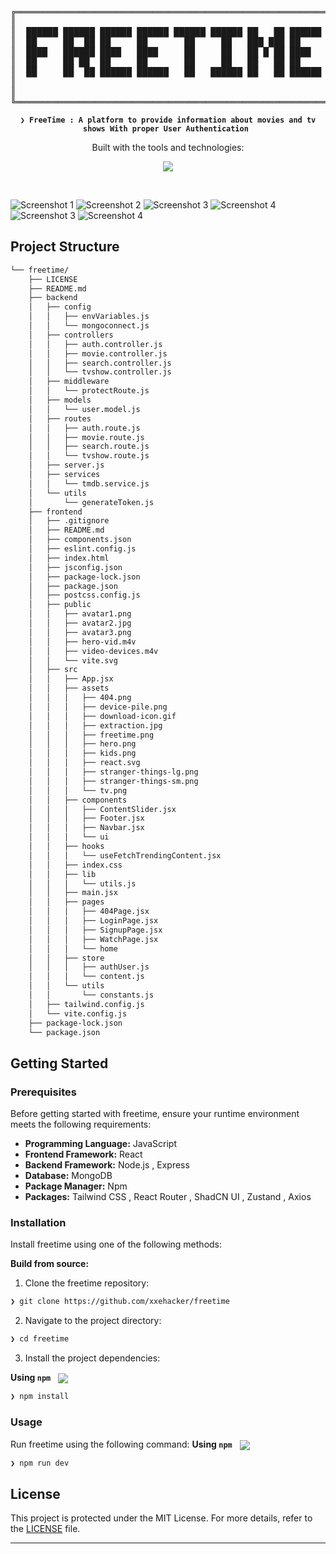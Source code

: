 <div align="center">
<pre>
╔═════════════════════════════════════════════════════════════╗
║                                                             ║
║  ██████ ██████ ██████ ██████ ██████ ██████ ██   ██ ██████   ║
║  ██     ██  ██ ██     ██       ██     ██   ███ ███ ██       ║
║  ████   ██████ ████   ████     ██     ██   ██ █ ██ ████     ║
║  ██     ██ ██  ██     ██       ██     ██   ██   ██ ██       ║
║  ██     ██  ██ ██████ ██████   ██   ██████ ██   ██ ██████   ║
║                                                             ║
║                                                             ║
╚═════════════════════════════════════════════════════════════╝
</pre>
</div>
<p align="center">
	<b><code>❯ FreeTime : A platform to provide information about movies and tv shows With proper User Authentication </code></b>
</p>
<p align="center">
	<!-- Shields.io badges disabled, using skill icons. --></p>
<p align="center">Built with the tools and technologies:</p>
<p align="center">
	<a href="https://skillicons.dev">
		<img src="https://skillicons.dev/icons?i=html,tailwind,express,nodejs,mongodb,react,javascript">
	</a></p>
<br>


![Screenshot 1](https://github.com/xxehacker/FreeTime/blob/main/img/1.png)
![Screenshot 2](https://github.com/xxehacker/FreeTime/blob/main/img/2.png)
![Screenshot 3](https://github.com/xxehacker/FreeTime/blob/main/img/3.png)
![Screenshot 4](https://github.com/xxehacker/FreeTime/blob/main/img/4.png)
![Screenshot 3](https://github.com/xxehacker/FreeTime/blob/main/img/5.png)
![Screenshot 4](https://github.com/xxehacker/FreeTime/blob/main/img/6.png)


##  Project Structure

```sh
└── freetime/
    ├── LICENSE
    ├── README.md
    ├── backend
    │   ├── config
    │   │   ├── envVariables.js
    │   │   └── mongoconnect.js
    │   ├── controllers
    │   │   ├── auth.controller.js
    │   │   ├── movie.controller.js
    │   │   ├── search.controller.js
    │   │   └── tvshow.controller.js
    │   ├── middleware
    │   │   └── protectRoute.js
    │   ├── models
    │   │   └── user.model.js
    │   ├── routes
    │   │   ├── auth.route.js
    │   │   ├── movie.route.js
    │   │   ├── search.route.js
    │   │   └── tvshow.route.js
    │   ├── server.js
    │   ├── services
    │   │   └── tmdb.service.js
    │   └── utils
    │       └── generateToken.js
    ├── frontend
    │   ├── .gitignore
    │   ├── README.md
    │   ├── components.json
    │   ├── eslint.config.js
    │   ├── index.html
    │   ├── jsconfig.json
    │   ├── package-lock.json
    │   ├── package.json
    │   ├── postcss.config.js
    │   ├── public
    │   │   ├── avatar1.png
    │   │   ├── avatar2.jpg
    │   │   ├── avatar3.png
    │   │   ├── hero-vid.m4v
    │   │   ├── video-devices.m4v
    │   │   └── vite.svg
    │   ├── src
    │   │   ├── App.jsx
    │   │   ├── assets
    │   │   │   ├── 404.png
    │   │   │   ├── device-pile.png
    │   │   │   ├── download-icon.gif
    │   │   │   ├── extraction.jpg
    │   │   │   ├── freetime.png
    │   │   │   ├── hero.png
    │   │   │   ├── kids.png
    │   │   │   ├── react.svg
    │   │   │   ├── stranger-things-lg.png
    │   │   │   ├── stranger-things-sm.png
    │   │   │   └── tv.png
    │   │   ├── components
    │   │   │   ├── ContentSlider.jsx
    │   │   │   ├── Footer.jsx
    │   │   │   ├── Navbar.jsx
    │   │   │   └── ui
    │   │   ├── hooks
    │   │   │   └── useFetchTrendingContent.jsx
    │   │   ├── index.css
    │   │   ├── lib
    │   │   │   └── utils.js
    │   │   ├── main.jsx
    │   │   ├── pages
    │   │   │   ├── 404Page.jsx
    │   │   │   ├── LoginPage.jsx
    │   │   │   ├── SignupPage.jsx
    │   │   │   ├── WatchPage.jsx
    │   │   │   └── home
    │   │   ├── store
    │   │   │   ├── authUser.js
    │   │   │   └── content.js
    │   │   └── utils
    │   │       └── constants.js
    │   ├── tailwind.config.js
    │   └── vite.config.js
    ├── package-lock.json
    └── package.json
```

##  Getting Started

###  Prerequisites

Before getting started with freetime, ensure your runtime environment meets the following requirements:

- **Programming Language:** JavaScript
- **Frontend Framework:** React 
- **Backend Framework:** Node.js , Express
- **Database:** MongoDB
- **Package Manager:** Npm
- **Packages:** Tailwind CSS , React Router , ShadCN UI , Zustand , Axios


###  Installation

Install freetime using one of the following methods:

**Build from source:**

1. Clone the freetime repository:
```sh
❯ git clone https://github.com/xxehacker/freetime
```

2. Navigate to the project directory:
```sh
❯ cd freetime
```

3. Install the project dependencies:


**Using `npm`** &nbsp; [<img align="center" src="https://img.shields.io/badge/npm-CB3837.svg?style={badge_style}&logo=npm&logoColor=white" />](https://www.npmjs.com/)

```sh
❯ npm install
```




###  Usage
Run freetime using the following command:
**Using `npm`** &nbsp; [<img align="center" src="https://img.shields.io/badge/npm-CB3837.svg?style={badge_style}&logo=npm&logoColor=white" />](https://www.npmjs.com/)

```sh
❯ npm run dev
```

##  License

This project is protected under the MIT License. For more details, refer to the [LICENSE](https://github.com/xxehacker/freetime/blob/main/LICENSE) file.

---
